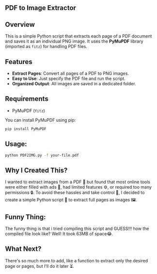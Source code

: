 
## PDF to Image Extractor

## Overview

This is a simple Python script that extracts each page of a PDF document and saves it as an individual PNG image. It uses the **PyMuPDF** library (imported as `fitz`) for handling PDF files.

## Features

- **Extract Pages**: Convert all pages of a PDF to PNG images.
- **Easy to Use**: Just specify the PDF file and run the script.
- **Organized Output**: All images are saved in a dedicated folder.

## Requirements

- PyMuPDF (`fitz`)

You can install PyMuPDF using pip:

```bash
pip install PyMuPDF
```
## Usage:
```bash
python PDF2IMG.py -f your-file.pdf
```
## Why I Created This?
I wanted to extract images from a PDF 📄 but found that most online tools were either filled with ads 📢, had limited features ⚙️, or required too many permissions 🔒. To avoid these hassles and take control 💪, I decided to create a simple Python script 🐍 to extract full pages as images 🖼️. 
## Funny Thing:
The funny thing is that i tried compiling this script and GUESS!!! how the compiled file look like? Well! It took 63MB of space😂.

## What Next?
There's so much more to add, like a function to extract only the desired page or pages, but I'll do it later ⏳.




